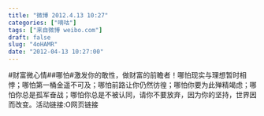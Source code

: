 ```yaml
---
title: "微博 2012.4.13 10:27"
categories: ["嘀咕"]
tags: ["来自微博 weibo.com"]
draft: false
slug: "4oHAMR"
date: "2012-04-13 10:27:00"
---
```


<p>#财富微心情##哪怕#激发你的敢性，做财富的前瞻者！哪怕现实与理想暂时相悖；哪怕第一桶金遥不可及；哪怕前路让你仍然彷徨；哪怕你要为此殚精竭虑；哪怕你总是孤军奋战；哪怕你总是不被认同，请你不要放弃，因为你的坚持，世界因而改变。活动链接:O网页链接   ​​​​</p>
